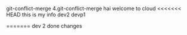  git-conflict-merge
4.git-conflict-merge
hai welcome to cloud
<<<<<<< HEAD
this is my info dev2
devp1

=======
dev 2 done changes
